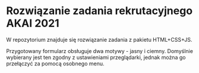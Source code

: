 # Rozwiązanie zadania rekrutacyjnego AKAI 2021

W repozytorium znajduje się rozwiązanie zadania z pakietu HTML+CSS+JS.

Przygotowany formularz obsługuje dwa motywy - jasny i ciemny. Domyślnie wybierany jest ten zgodny
z ustawieniami przeglądarki, jednak można go przełączyć za pomocą osobnego menu.
